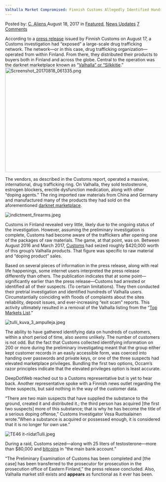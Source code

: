 ```yaml
---
Valhalla Market Compromised: Finnish Customs Allegedly Identified Hundreds of Valhalla Users
---
```

<article class="post-listing post-22057 post type-post status-publish format-standard has-post-thumbnail hentry  tag-allegedly tag-customs tag-hundreds tag-identified tag-market tag-seizedfinnish tag-users tag-valhalla">
    <div class="post-inner">
        <span>Posted by: <a href="https://www.deepdotweb.com/author/caliens/" title="">C. Aliens </a></span>
    <span>August 18, 2017</span>
    <span>in <a href="https://www.deepdotweb.com/category/deepdot-news/" rel="category tag">Featured</a>, <a href="https://www.deepdotweb.com/category/news-updates/" rel="category tag">News Updates</a></span>
    <span><a href="https://www.deepdotweb.com/2017/08/18/valhalla-market-seized-finnish-customs-allegedly-identified-hundreds-valhalla-users/#comments">7 Comments</a></span>
    </p>
    <div class="clear"></div>
    <div class="entry">
    <p>According to a <a href="http://tulli.fi/artikkeli/-/asset_publisher/tulli-paljasti-suunnitelmallisen-ja-ammattimaisen-dopingaineiden-maahantuonnin-ja-levityksen">press release</a> issued by Finnish Customs on August 17, a Customs investigation had “exposed” a large-scale drug trafficking network. The network—or in this case, drug trafficking organization—operated from within Finland. From there, they distributed their products to buyers both in Finland and across the globe. Central to the operation was the darknet marketplace known as “<a href="https://www.deepdotweb.com/marketplace-directory/listing/silkkitie/#prettyPhoto">Valhalla” or “Silkkitie</a>.”<img class="wp-image-22058 aligncenter" src="https://www.deepdotweb.com/wp-content/uploads/2017/08/screenshot_20170818_061335-png.png" alt="Screenshot_20170818_061335.png" width="663" height="339" /></p>
    <p>The vendors, as described in the Customs report, operated a massive, international, drug trafficking ring. On Valhalla, they sold testosterone, estrogen blockers, erectile dysfunction medication, along with other “doping agents.” The ring imported raw materials from China and Germany and manufactured many of the products they had sold on the aforementioned <a href="https://www.deepdotweb.com/marketplace-directory/categories/top-markets/">darknet marketplace</a>.</p>
    <p><img class="wp-image-22059" src="https://www.deepdotweb.com/wp-content/uploads/2017/08/indictment_firearms-jpeg.jpeg" alt="indictment_firearms.jpeg" srcset="https://www.deepdotweb.com/wp-content/uploads/2017/08/indictment_firearms-jpeg.jpeg 1140w, https://www.deepdotweb.com/wp-content/uploads/2017/08/indictment_firearms-jpeg-300x225.jpeg 300w, https://www.deepdotweb.com/wp-content/uploads/2017/08/indictment_firearms-jpeg-1024x768.jpeg 1024w" sizes="(max-width: 1140px) 100vw, 1140px" /></p>
    <p>Customs in Finland revealed very little, likely due to the ongoing status of the investigation. However, assuming the preliminary investigation is complete, Customs had become aware of the traffickers after opening one of the packages of raw materials. The game, at that point, was on. Between August 2016 and March 2017, <a href="https://www.deepdotweb.com/tag/customs/">Customs</a> had seized roughly $420,000 worth of this group’s Valhalla <em>products</em>. That figure was specific to raw material and “doping product” sales.</p>
    <p>Based on several pieces of information in the press release, along with real life happenings, some internet users interpreted the press release differently than others. The publication indicates that at some point—significantly earlier than the press release—Customs had arrested or identified all of their suspects. (To certain limitations). They then conducted their pretrial investigation and identified hundreds of Valhalla users. Circumstantially coinciding with floods of complaints about the sites reliability, deposit issues, and ever-increasing “exit scam” reports. This activity ultimately resulted in a removal of the Valhalla listing from the “<a href="https://www.deepdotweb.com/marketplace-directory/categories/top-markets/">Top Markets List</a>.”</p>
    <p><img class="wp-image-22060" src="https://www.deepdotweb.com/wp-content/uploads/2017/08/tulli_kuva_3_ampulleja-jpeg.jpeg" alt="tulli_kuva_3_ampulleja.jpeg" srcset="https://www.deepdotweb.com/wp-content/uploads/2017/08/tulli_kuva_3_ampulleja-jpeg.jpeg 1140w, https://www.deepdotweb.com/wp-content/uploads/2017/08/tulli_kuva_3_ampulleja-jpeg-300x161.jpeg 300w, https://www.deepdotweb.com/wp-content/uploads/2017/08/tulli_kuva_3_ampulleja-jpeg-1024x548.jpeg 1024w" sizes="(max-width: 1140px) 100vw, 1140px" /></p>
    <p>The ability to have gathered identifying data on hundreds of customers, within a short period of time, also <em>seems</em> unlikely. The number of customers is not odd. But the fact that Customs collected identifying information on 200 or more during the preliminary investigating meant that the group either kept customer records in an easily accessible form, was coerced into handing over passwords and private keys, or one of the three suspects had elevated marketplace privileges. Bundling the first two options, Occam’s razor principles indicate that the elevated privileges option is least accurate.</p>
    <p>DeepDotWeb reached out to a Customs representative but is yet to hear back. Another representative spoke with a Finnish news outlet regarding the three suspects, but said nothing in the way of the customer data.</p>
    <p>“There are two main suspects that have supplied the substance to the ground, created it and distributed it.; the third person has acquired [the first two suspects] more of this substance; that is why he has become the title of a serious doping offense,&#8221; Customs Investigator Vesa Ruotsalainen wrote.”When a substance is acquired or possessed enough, it is considered that it is no longer for own use.”</p>
    <p><img class="wp-image-22061" src="https://www.deepdotweb.com/wp-content/uploads/2017/08/te46-it-riidattulli-jpeg.jpeg" alt="TE46 it-riidatTulli.jpeg" srcset="https://www.deepdotweb.com/wp-content/uploads/2017/08/te46-it-riidattulli-jpeg.jpeg 960w, https://www.deepdotweb.com/wp-content/uploads/2017/08/te46-it-riidattulli-jpeg-300x187.jpeg 300w" sizes="(max-width: 960px) 100vw, 960px" /></p>
    <p>During a raid, Customs seized—along with 25 liters of testosterone—more than $80,000 and <a href="https://www.deepdotweb.com/tag/bitcoin/">bitcoins</a> in “the main bank account.”</p>
    <p>“The Preliminary Examination of Customs has been completed and [the case] has been transferred to the prosecutor for prosecution in the prosecution office of Eastern Finland,” the press release concluded. Also, Valhalla market still exists and <strong>appears</strong> as functional as it ever has been.</p>
    </div>
    <span style="display:none"><a href="https://www.deepdotweb.com/tag/allegedly/" rel="tag">allegedly</a> <a href="https://www.deepdotweb.com/tag/customs/" rel="tag">customs</a> <a href="https://www.deepdotweb.com/tag/hundreds/" rel="tag">hundreds</a> <a href="https://www.deepdotweb.com/tag/identified/" rel="tag">identified</a> <a href="https://www.deepdotweb.com/tag/market/" rel="tag">market</a> <a href="https://www.deepdotweb.com/tag/seizedfinnish/" rel="tag">seizedfinnish</a> <a href="https://www.deepdotweb.com/tag/users/" rel="tag">users</a> <a href="https://www.deepdotweb.com/tag/valhalla/" rel="tag">valhalla</a></span> <span style="display:none" class="updated">2017-08-18</span>
    <div style="display:none" class="vcard author" itemprop="author" itemscope itemtype="http://schema.org/Person"><strong class="fn" itemprop="name"><a href="https://www.deepdotweb.com/author/caliens/" title="Posts by C. Aliens" rel="author">C. Aliens</a></strong></div>
    </div>
</article>

